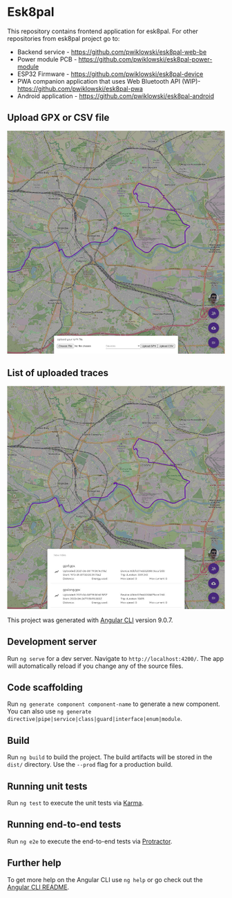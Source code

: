 # Esk8pal

This repository contains frontend application for esk8pal. For other repositories from esk8pal project go to:

- Backend service - https://github.com/pwiklowski/esk8pal-web-be
- Power module PCB - https://github.com/pwiklowski/esk8pal-power-module
- ESP32 Firmware - https://github.com/pwiklowski/esk8pal-device
- PWA companion application that uses Web Bluetooth API (WIP)- https://github.com/pwiklowski/esk8pal-pwa
- Android application - https://github.com/pwiklowski/esk8pal-android

## Upload GPX or CSV file

![Alt text](screen1.jpg)

## List of uploaded traces

![Alt text](screen2.jpg)

This project was generated with [Angular CLI](https://github.com/angular/angular-cli) version 9.0.7.

## Development server

Run `ng serve` for a dev server. Navigate to `http://localhost:4200/`. The app will automatically reload if you change any of the source files.

## Code scaffolding

Run `ng generate component component-name` to generate a new component. You can also use `ng generate directive|pipe|service|class|guard|interface|enum|module`.

## Build

Run `ng build` to build the project. The build artifacts will be stored in the `dist/` directory. Use the `--prod` flag for a production build.

## Running unit tests

Run `ng test` to execute the unit tests via [Karma](https://karma-runner.github.io).

## Running end-to-end tests

Run `ng e2e` to execute the end-to-end tests via [Protractor](http://www.protractortest.org/).

## Further help

To get more help on the Angular CLI use `ng help` or go check out the [Angular CLI README](https://github.com/angular/angular-cli/blob/master/README.md).
